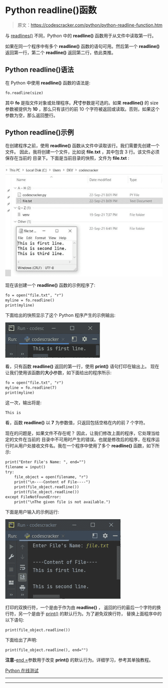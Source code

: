 # Python readline()函数

> 原文：<https://codescracker.com/python/python-readline-function.htm>

与 [readlines()](/python/python-readlines-function.htm) 不同，Python 中的 **readline()** 函数用于从文件中读取第一行。

如果在同一个程序中有多个 **readline()** 函数的语句可用。然后第一个 **readline()** 返回第一行，第二个 **readline()** 返回第二行，依此类推。

## Python readline()语法

在 Python 中使用 **readline()** 函数的语法是:

```
fo.readline(size)
```

其中 **fo** 是指文件对象或处理程序。**尺寸**参数是可选的。如果 **readline()** 的 size 参数被提供为 **10** ，那么只有该行的前 10 个字符被返回或读取。否则，如果这个 参数为空，那么返回整行。

## Python readline()示例

在创建程序之前，使用 **readline()** 函数从文件中读取该行。我们需要先创建一个文件。 因此，我将创建一个文件，比如说 **file.txt** ，其中包含 3 行。该文件必须保存在当前的 目录下。下面是当前目录的快照，文件为 **file.txt** :

![python readline function](img/0810224ab56240f7dbcfaaae3976e701.png)

现在该创建一个 **readline()** 函数的示例程序了:

```
fo = open("file.txt", "r")
myline = fo.readline()
print(myline)
```

下面给出的快照显示了这个 Python 程序产生的示例输出:

![readline function python](img/bbc90045ea7591913925cb8eb737ac4b.png)

看，只有函数 **readline()** 返回的第一行，使用 **print()** 语句打印在输出上。 现在让我们使用该函数的**大小**参数，如下面给出的程序所示:

```
fo = open("file.txt", "r")
myline = fo.readline(7)
print(myline)
```

这一次，输出将是:

```
This is
```

看，函数 **readline()** 以 **7** 为参数值，只返回包括空格在内的前 7 个字符。

现在的问题是，如果文件不存在呢？
因此，让我们修改上面的程序，它处理当给定的文件在当前的 目录中不可用时产生的错误。也就是修改后的程序，在程序运行时从用户处接收文件名。我在一个程序中使用了多个 **readline()** 函数，如下所示:

```
print("Enter File's Name: ", end="")
filename = input()
try:
    file_object = open(filename, "r")
    print("\n----Content of File----")
    print(file_object.readline())
    print(file_object.readline())
except FileNotFoundError:
    print("\nThe given file is not available.")
```

下面是用户输入的示例运行:

![python readline example](img/1f6914161a60089ba15b160b0542884e.png)

打印的双换行符，一个是由于作为由 **readline()** ， 返回的行的最后一个字符的换行符，另一个是由于 [print()](/python/python-print-statement.htm) 的默认行为。为了避免双换行符， 替换上面程序中的以下语句:

```
print(file_object.readline())
```

下面给出了声明:

```
print(file_object.readline(), end="")
```

**注意-**[end =](/python/python-end.htm)参数用于改变 **print()** 的默认行为。详细学习，参考其单独教程。

[Python 在线测试](/exam/showtest.php?subid=10)

* * *

* * *